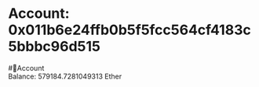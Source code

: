 
Account: 0x011b6e24ffb0b5f5fcc564cf4183c5bbbc96d515
===================================================
  
#📜Account  
Balance: 579184.7281049313 Ether